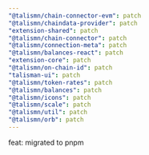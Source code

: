 ```yaml
---
"@talismn/chain-connector-evm": patch
"@talismn/chaindata-provider": patch
"extension-shared": patch
"@talismn/chain-connector": patch
"@talismn/connection-meta": patch
"@talismn/balances-react": patch
"extension-core": patch
"@talismn/on-chain-id": patch
"talisman-ui": patch
"@talismn/token-rates": patch
"@talismn/balances": patch
"@talismn/icons": patch
"@talismn/scale": patch
"@talismn/util": patch
"@talismn/orb": patch
---
```


feat: migrated to pnpm
